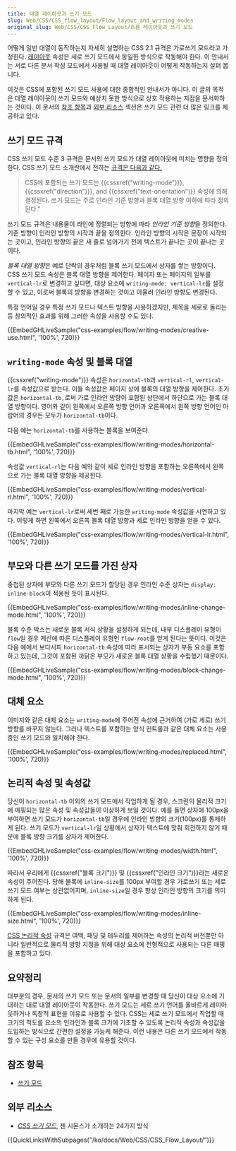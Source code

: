 ```yaml
---
title: 대열 레이아웃과 쓰기 모드
slug: Web/CSS/CSS_flow_layout/Flow_layout_and_writing_modes
original_slug: Web/CSS/CSS_Flow_Layout/흐름_레이아웃과_쓰기_모드
---
```


어떻게 일반 대열이 동작하는지 자세히 설명하는 CSS 2.1 규격은 가로쓰기 모드라고 가정한다. [레이아웃](/ko/docs/Web/CSS/CSS_Flow_Layout/일반_대열_속_블록_및_인라인_레이아웃) 속성은 세로 쓰기 모드에서 동일한 방식으로 작동해야 한다. 이 안내서는 서로 다른 문서 작성 모드에서 사용될 때 대열 레이아웃이 어떻게 작동하는지 살펴 봅니다.

이것은 CSS에 포함된 쓰기 모드 사용에 대한 종합적인 안내서가 아니다. 이 글의 목적은 대열 레이아웃이 쓰기 모드와 예상치 못한 방식으로 상호 작용하는 지점을 문서화하는 것이다. 이 문서의 [참조 항목](#See_Also)과 [외부 리소스](#External_Resources) 섹션은 쓰기 모드 관련 더 많은 링크를 제공하고 있다.

## 쓰기 모드 규격

CSS 쓰기 모드 수준 3 규격은 문서의 쓰기 모드가 대열 레이아웃에 미치는 영향을 정의한다. CSS 쓰기 모드 소개란에서 전하는 [규격은 다음과 같다.](https://drafts.csswg.org/css-writing-modes-3/#text-flow)

> CSS에 포함되는 쓰기 모드는 {{cssxref("writing-mode")}}, {{cssxref("direction")}}, and {{cssxref("text-orientation")}} 속성에 의해 결정된다. 쓰기 모드는 주로 인라인 기준 방향과 블록 대열 방향 여하에 따라 정의된다."

쓰기 모드 규격은 내용물이 라인에 정렬되는 방향에 따라 *인라인 기준 방향*을 정의한다. 기준 방향이 인라인 방향의 시작과 끝을 정의한다. 인라인 방향의 시작은 문장이 시작되는 곳이고, 인라인 방향의 끝은 새 줄로 넘어가기 전에 텍스트가 끝나는 곳이 끝나는 곳이다.

*블록 대열 방향*은 예로 단락의 경우처럼 블록 쓰기 모드에서 상자를 쌓는 방향이다. CSS 쓰기 모드 속성은 블록 대열 방향을 제어한다. 페이지 또는 페이지의 일부를 `vertical-lr`로 변경하고 싶다면, 대상 요소에 `writing-mode: vertical-lr`를 설정할 수 있고, 이로써 블록의 방향을 변경하는 것이고 아울러 인라인 방향도 변경된다.

특정 언어일 경우 특정 쓰기 모드나 텍스트 방향을 사용하겠지만, 제목을 세로로 돌리는 등 창의적인 효과를 위해 그러한 속성을 사용할 수도 있다.

{{EmbedGHLiveSample("css-examples/flow/writing-modes/creative-use.html", '100%', 720)}}

## `writing-mode` 속성 및 블록 대열

{{cssxref("writing-mode")}} 속성은 `horizontal-tb`과 `vertical-rl`, `vertical-lr`를 속성값으로 받는다. 이들 속성값은 페이지 상에 블록의 대열 방향을 제어한다. 초기 값은 `horizontal-tb,`로써 가로 인라인 방향이 포함된 상단에서 하단으로 가는 블록 대열 방향이다. 영어와 같이 왼쪽에서 오른쪽 방향 언어과 오른쪽에서 왼쪽 방향 언어인 아랍어의 경우든 모두가 `horizontal-tb`이다.

다음 예는 `horizontal-tb`를 사용하는 블록을 보여준다.

{{EmbedGHLiveSample("css-examples/flow/writing-modes/horizontal-tb.html", '100%', 720)}}

속성값 `vertical-rl`는 다음 예와 같이 세로 인라인 방향을 포함하는 오른쪽에서 왼쪽으로 가는 블록 대열 방향을 제공한다.

{{EmbedGHLiveSample("css-examples/flow/writing-modes/vertical-rl.html", '100%', 720)}}

마지막 예는 `vertical-lr`로써 세번 째로 가능한 `writing-mode` 속성값을 시연하고 있다. 이렇게 하면 왼쪽에서 오른쪽 블록 대열 방향과 세로 인라인 방향을 얻을 수 있다.

{{EmbedGHLiveSample("css-examples/flow/writing-modes/vertical-lr.html", '100%', 720)}}

## 부모와 다른 쓰기 모드를 가진 상자

중첩된 상자에 부모와 다른 쓰기 모드가 할당된 경우 인라인 수준 상자는 `display: inline-block`이 적용된 듯이 표시된다.

{{EmbedGHLiveSample("css-examples/flow/writing-modes/inline-change-mode.html", '100%', 720)}}

블록 수준 박스는 새로운 블록 서식 상황을 설정하게 되는데, 내부 디스플레이 유형이 `flow`일 경우 계산에 따른 디스플레이 유형인 `flow-root`를 얻게 된다는 뜻이다. 이것은 다음 예에서 보다시피 `horizontal-tb` 속성에 따라 표시되는 상자가 부동 요소를 포함하고 있는데, 그것이 포함된 까닭은 부모가 새로운 블록 대열 상황을 수립했기 때문이다.

{{EmbedGHLiveSample("css-examples/flow/writing-modes/block-change-mode.html", '100%', 720)}}

## 대체 요소

이미지와 같은 대체 요소는 `writing-mode`에 주어진 속성에 근거하여 (가로 세로) 쓰기 방향를 바꾸지 않는다. 그러나 텍스트를 포함하는 양식 컨트롤과 같은 대체 요소는 사용중인 쓰기 모드와 일치해야 한다.

{{EmbedGHLiveSample("css-examples/flow/writing-modes/replaced.html", '100%', 720)}}

## 논리적 속성 및 속성값

당신이 `horizontal-tb` 이외의 쓰기 모드에서 작업하게 될 경우, 스크린의 물리적 크기에 매핑되는 많은 속성 및 속성값들이 이상하게 보일 것이다. 예를 들면 상자에 100px을 부여하면 쓰기 모드가 `horizontal-tb`일 경우에 인라인 방향의 크기(100px)를 통제하게 된다. 쓰기 모드가 `vertical-lr`일 상황에서 상자가 텍스트에 맞춰 회전하지 않기 때문에 블록 방향 크기를 상자가 제어한다.

{{EmbedGHLiveSample("css-examples/flow/writing-modes/width.html", '100%', 720)}}

따라서 우리에게 {{cssxref("블록 크기")}} 및 {{cssxref("인라인 크기")}}라는 새로운 속성이 주어진다. 당해 블록에 `inline-size`를 100px 부여할 경우 가로쓰기 또는 세로 쓰기 모드 여부는 상관없어지며, `inline-size`일 경우 항상 인라인 방향의 크기를 의미하게 된다.

{{EmbedGHLiveSample("css-examples/flow/writing-modes/inline-size.html", '100%', 720)}}

[CSS 논리적 속성](/ko/docs/Web/CSS/CSS_Logical_Properties) 규격은 여백, 패딩 및 테두리를 제어하는 속성의 논리적 버전뿐만 아니라 일반적으로 물리적 방향 지정을 위해 대상 요소에 전형적으로 사용되는 다른 매핑을 포함하고 있다.

## 요약정리

대부분의 경우, 문서의 쓰기 모드 또는 문서의 일부를 변경할 때 당신이 대상 요소에 기대하는 대로 대열 레이아웃이 작동한다. 쓰기 모드는 세로 쓰기 언어를 올바르게 레이아웃하거나 독창적 표현을 이유로 사용할 수 있다. CSS는 세로 쓰기 모드에서 작업할 때 크기의 척도를 요소의 인라인과 블록 크기에 기초할 수 있도록 논리적 속성과 속성값을 도입하는 방식으로 간편한 설정을 가능케 해준다. 이런 내용은 다른 쓰기 모드에서 작동할 수 있는 구성 요소를 만들 경우에 유용할 것이다.

## 참조 항목

- [쓰기 모드](/ko/docs/Web/CSS/CSS_Writing_Modes)

## 외부 리소스

- _[CSS 쓰기 모드](https://24ways.org/2016/css-writing-modes/)_, 젠 시몬스가 소개하는 24가지 방식

{{QuickLinksWithSubpages("/ko/docs/Web/CSS/CSS_Flow_Layout/")}}
